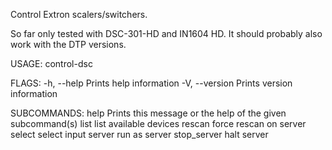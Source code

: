 Control Extron scalers/switchers.

So far only tested with DSC-301-HD and IN1604 HD. It should probably also
work with the DTP versions.

USAGE:
    control-dsc <SUBCOMMAND>

FLAGS:
    -h, --help       Prints help information
    -V, --version    Prints version information

SUBCOMMANDS:
    help           Prints this message or the help of the given subcommand(s)
    list           list available devices
    rescan         force rescan on server
    select         select input
    server         run as server
    stop_server    halt server

